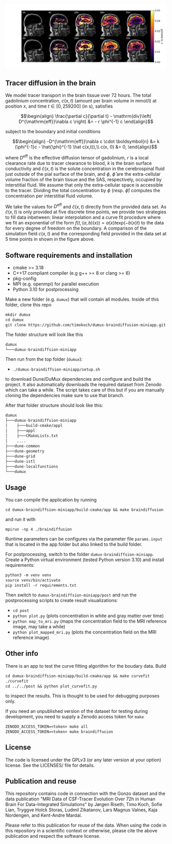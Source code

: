 ![Simulation](./doc/img/mapped_mri_small.png)

Tracer diffusion in the brain
-------------------------------

We model tracer transport in the brain tissue over 72 hours. The total gadolinium concentration, $c(x, t)$ (amount per brain volume in mmol/l) at position $x$, and time $t \in [0, 259200]$ (in s), satisfies

```math
\begin{align}
    \frac{\partial c}{\partial t} - \mathrm{div}\left( D^{\mathrm{eff}}\nabla c \right) &= - r \phi^{-1} c
\end{align}
```
subject to the boundary and initial conditions

```math
\begin{align}
    -D^{\mathrm{eff}}\nabla c \cdot \boldsymbol{n} &= k (\phi^{-1}c - \hat{\phi}^{-1} \hat c(x,t)),\\
    c(x, 0) &= 0,
\end{align}
```

where $D^\mathrm{eff}$ is the effective diffusion tensor of gadolinium, $r$ is a local clearance rate due to tracer clearance to blood, $k$ is the brain surface conductivity and $\hat c (x,t)$ is the solute concentration in the cerebrospinal fluid just outside of the pial surface of the brain, and $\phi$, $\hat{\phi}$ are the extra-cellular volume fraction of the brain tissue and the SAS, respectively, occupied by interstitial fluid. We assume that only the extra-cellular space is accessible to the tracer. Dividing the total concentration by $\phi$ (resp. $\hat{\phi}$) computes the concentration per interstitial fluid volume.

We take the values for $D^\mathrm{eff}$ and $\hat{c}(x,t)$ directly from the provided data set. As $\hat{c}(x,t)$ is only provided at five discrete time points,
we provide two strategies to fill data inbetween: linear interpolation and a curve fit procedure where we fit an exponential of the form $f(t, (a, b)(x)) = a(x) t \mathrm{exp}(-b(x)t)$ to the data for every degree of freedom on the boundary. A comparison of the simulation field $c(x,t)$ and the corresponding field provided in the data set at 5 time points in shown in the figure above.

Software requirements and installation
----------------------------------------

* cmake >= 3.18
* C++17 compliant compiler (e.g g++ >= 8 or clang >= 6)
* pkg-config
* MPI (e.g. openmpi) for parallel execution
* Python 3.10 for postprocessing

Make a new folder (e.g. `dumux`) that will contain all modules.
Inside of this folder, clone this repo

```
mkdir dumux
cd dumux
git clone https://github.com/timokoch/dumux-braindiffusion-miniapp.git
````

The folder structure will look like this

```
dumux
└───dumux-braindiffsion-miniapp
```

Then run from the top folder (`dumux`):

* `./dumux-braindiffsion-miniapp/setup.sh`

to download Dune/DuMux dependencies and configure and build the project.
It also automatically downloads the required dataset from Zenodo which can take a while.
The script takes care of this but if you are manually cloning the dependencies
make sure to use that branch.

After that folder structure should look like this:

```
dumux
├───dumux-braindiffsion-miniapp
│    ├───build-cmake/appl
│    ├───appl
│    ├───CMakeLists.txt
│    ....
├───dune-common
├───dune-geometry
├───dune-grid
├───dune-istl
├───dune-localfunctions
└───dumux
```

Usage
----------

You can compile the application by running

```
cd dumux-braindiffsion-miniapp/build-cmake/app && make braindiffusion
```

and run it with

```
mpirun -np 4 ./braindiffusion
```

Runtime parameters can be configures via the parameter file `params.input`
that is located in the app folder but also linked to the build folder.

For postprocessing, switch to the folder `dumux-braindiffsion-miniapp`.
Create a Python virtual environment (tested Python version 3.10) and install requirements:

```
python3 -m venv venv
source venv/bin/activate
pip install -r requirements.txt
```

Then switch to `dumux-braindiffsion-miniapp/post` and run the postprocessing
scripts to create result visualizations:

* `cd post`
* `python plot.py` (plots concentration in white and gray matter over time)
* `python map_to_mri.py` (maps the concentration field to the MRI reference image, may take a while)
* `python plot_mapped_mri.py` (plots the concentration field on the MRI reference image)


Other info
----------

There is an app to test the curve fitting algorithm for the boudary data. Build

```
cd dumux-braindiffsion-miniapp/build-cmake/app && make curvefit
./curvefit
cd ../../post && python plot_curvefit.py
```

to inspect the results. This is thought to be used for debugging purposes only.

If you need an unpublished version of the dataset for testing during development,
you need to supply a Zenodo access token for `make`

```
ZENODO_ACCESS_TOKEN=<token> make all
ZENODO_ACCESS_TOKEN=<token> make braindiffusion
```


License
-------

The code is licensed under the GPLv3 (or any later version at your option) license.
See the LICENSES/ file for details.


Publication and reuse
-----------------------

This repository contains code in connection with the Gonzo dataset and the data publication
"MRI Data of CSF-Tracer Evolution Over 72h in Human Brain For Data-Integrated Simulations"
by Jørgen Riseth, Timo Koch, Sofie Lian, Tryggve Holck Storas, Ludmil Zikatanov,
Lars Magnus Valnes, Kaja Nordengen, and Kent-Andre Mardal.

Please refer to this publication for reuse of the data. When using the code in this repository
in a scientific context or otherwise, please cite the above publication and respect
the software license.
